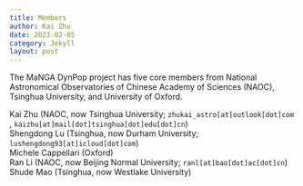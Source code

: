 ```yaml
---
title: Members
author: Kai Zhu
date: 2023-02-05
category: Jekyll
layout: post
---
```

The MaNGA DynPop project has five core members from National Astronomical Observatories of Chinese Academy of Sciences (NAOC), Tsinghua University, and University of Oxford.

Kai Zhu (NAOC, now Tsinghua University; `zhukai_astro[at]outlook[dot]com` , `kaizhu[at]mail[dot]tsinghua[dot]edu[dot]cn`)<br>
Shengdong Lu (Tsinghua, now Durham University; `lushengdong93[at]icloud[dot]com`)<br>
Michele Cappellari (Oxford)<br>
Ran Li (NAOC, now Beijing Normal University; `ranl[at]bao[dot]ac[dot]cn`)<br>
Shude Mao (Tsinghua, now Westlake University)<br>


